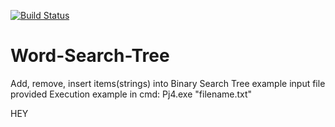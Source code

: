 [![Build Status](https://travis-ci.org/Lukephil013/Word-Search-Tree.svg?branch=master)](https://travis-ci.org/Lukephil013/Word-Search-Tree)

# Word-Search-Tree
Add, remove, insert items(strings) into Binary Search Tree 
example input file provided
Execution example in cmd:
Pj4.exe "filename.txt"


HEY


